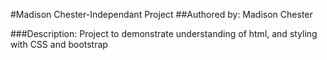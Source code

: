 #Madison Chester-Independant Project
##Authored by: Madison Chester

###Description: Project to demonstrate understanding of html,  and styling with CSS and bootstrap

